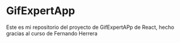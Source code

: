 # GifExpertApp

Este es mi repositorio del proyecto de GifExpertAPp de React, hecho gracias al curso de Fernando Herrera